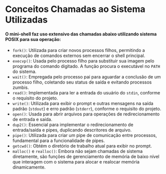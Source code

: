 # Conceitos Chamadas ao Sistema Utilizadas


#### O mini-shell faz uso extensivo das chamadas abaixo utilizando sistema POSIX para sua operação:

*   `fork()`: Utilizada para criar novos processos filhos, permitindo a execução de comandos externos sem encerrar o shell principal.
*   `execvp()`: Usada pelo processo filho para substituir sua imagem pelo programa do comando digitado. A função procura o executável no `PATH` do sistema.
*   `wait()`: Empregada pelo processo pai para aguardar a conclusão de um processo filho, coletando seu status de saída e evitando processos zumbis.
*   `read()`: Implementada para ler a entrada do usuário do `stdin`, conforme o requisito do projeto.
*   `write()`: Utilizada para exibir o prompt e outras mensagens na saída padrão (`stdout`) e erro padrão (`stderr`), conforme o requisito do projeto.
*   `open()`: Usada para abrir arquivos para operações de redirecionamento de entrada e saída.
*   `dup2()`: Essencial para implementar o redirecionamento de entrada/saída e pipes, duplicando descritores de arquivo.
*   `pipe()`: Utilizada para criar um pipe de comunicação entre processos, fundamental para a funcionalidade de pipes.
*   `getcwd()`: Obtém o diretório de trabalho atual para exibir no prompt.
*   `malloc()` e `realloc()`: Embora não sejam chamadas de sistema diretamente, são funções de gerenciamento de memória de baixo nível que interagem com o sistema para alocar e realocar memória dinamicamente.
